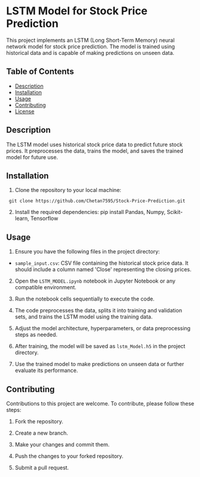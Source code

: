 # LSTM Model for Stock Price Prediction

This project implements an LSTM (Long Short-Term Memory) neural network model for stock price prediction. The model is trained using historical data and is capable of making predictions on unseen data.

## Table of Contents
- [Description](#description)
- [Installation](#installation)
- [Usage](#usage)
- [Contributing](#contributing)
- [License](#license)

## Description

The LSTM model uses historical stock price data to predict future stock prices. It preprocesses the data, trains the model, and saves the trained model for future use.

## Installation

1. Clone the repository to your local machine:
```
 git clone https://github.com/Chetan7595/Stock-Price-Prediction.git
```


2. Install the required dependencies:
pip install Pandas, Numpy, Scikit-learn, Tensorflow

## Usage

1. Ensure you have the following files in the project directory:
- `sample_input.csv`: CSV file containing the historical stock price data. It should include a column named 'Close' representing the closing prices.

2. Open the `LSTM_MODEL.ipynb` notebook in Jupyter Notebook or any compatible environment.

3. Run the notebook cells sequentially to execute the code.

4. The code preprocesses the data, splits it into training and validation sets, and trains the LSTM model using the training data.

5. Adjust the model architecture, hyperparameters, or data preprocessing steps as needed.

6. After training, the model will be saved as `lstm_Model.h5` in the project directory.

7. Use the trained model to make predictions on unseen data or further evaluate its performance.

## Contributing

Contributions to this project are welcome. To contribute, please follow these steps:

1. Fork the repository.

2. Create a new branch.

3. Make your changes and commit them.

4. Push the changes to your forked repository.

5. Submit a pull request.
